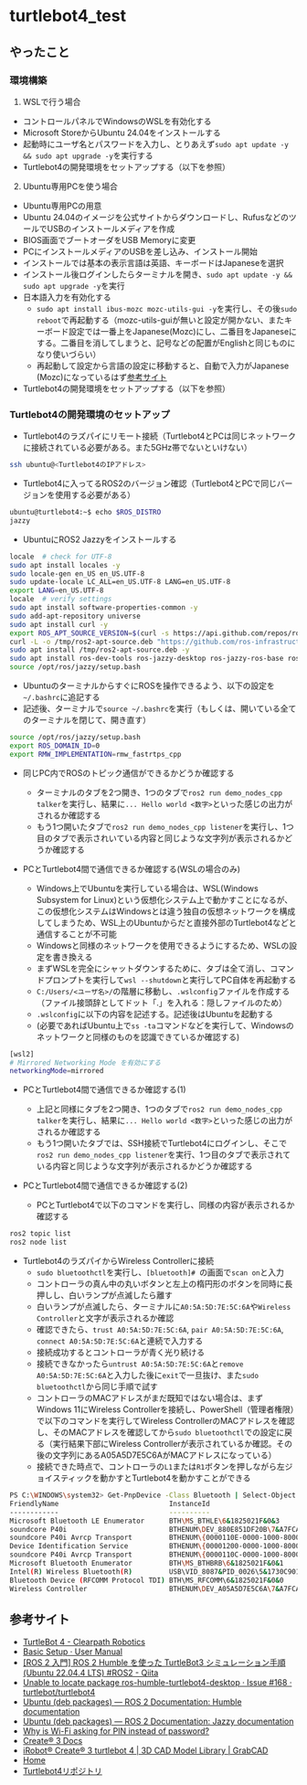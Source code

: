 # turtlebot4_test

## やったこと

### 環境構築

1. WSLで行う場合

- コントロールパネルでWindowsのWSLを有効化する
- Microsoft StoreからUbuntu 24.04をインストールする
- 起動時にユーザ名とパスワードを入力し、とりあえず```sudo apt update -y && sudo apt upgrade -y```を実行する
- Turtlebot4の開発環境をセットアップする（以下を参照）

2. Ubuntu専用PCを使う場合

- Ubuntu専用PCの用意
- Ubuntu 24.04のイメージを公式サイトからダウンロードし、RufusなどのツールでUSBのインストールメディアを作成
- BIOS画面でブートオーダをUSB Memoryに変更
- PCにインストールメディアのUSBを差し込み、インストール開始
- インストールでは基本の表示言語は英語、キーボードはJapaneseを選択
- インストール後ログインしたらターミナルを開き、```sudo apt update -y && sudo apt upgrade -y```を実行
- 日本語入力を有効化する
  - ```sudo apt install ibus-mozc mozc-utils-gui -y```を実行し、その後```sudo reboot```で再起動する（mozc-utils-guiが無いと設定が開かない、またキーボード設定では一番上をJapanese(Mozc)にし、二番目をJapaneseにする。二番目を消してしまうと、記号などの配置がEnglishと同じものになり使いづらい）
  - 再起動して設定から言語の設定に移動すると、自動で入力がJapanese (Mozc)になっているはず[参考サイト](https://qiita.com/takuya66520126/items/8bb760bf99c4e25364e3 "ubuntuで日本語入力に変更する方法 #Linux - Qiita")
- Turtlebot4の開発環境をセットアップする（以下を参照）

### Turtlebot4の開発環境のセットアップ

- Turtlebot4のラズパイにリモート接続（Turtlebot4とPCは同じネットワークに接続されている必要がある。また5GHz帯でないといけない）

```sh
ssh ubuntu@<Turtlebot4のIPアドレス>
```

- Turtlebot4に入ってるROS2のバージョン確認（Turtlebot4とPCで同じバージョンを使用する必要がある）

```sh
ubuntu@turtlebot4:~$ echo $ROS_DISTRO
jazzy
```

- UbuntuにROS2 Jazzyをインストールする

```sh
locale  # check for UTF-8
sudo apt install locales -y
sudo locale-gen en_US en_US.UTF-8
sudo update-locale LC_ALL=en_US.UTF-8 LANG=en_US.UTF-8
export LANG=en_US.UTF-8
locale  # verify settings
sudo apt install software-properties-common -y
sudo add-apt-repository universe
sudo apt install curl -y
export ROS_APT_SOURCE_VERSION=$(curl -s https://api.github.com/repos/ros-infrastructure/ros-apt-source/releases/latest | grep -F "tag_name" | awk -F\" '{print $4}')
curl -L -o /tmp/ros2-apt-source.deb "https://github.com/ros-infrastructure/ros-apt-source/releases/download/${ROS_APT_SOURCE_VERSION}/ros2-apt-source_${ROS_APT_SOURCE_VERSION}.$(. /etc/os-release && echo $VERSION_CODENAME)_all.deb" # If using Ubuntu derivates use $UBUNTU_CODENAME
sudo apt install /tmp/ros2-apt-source.deb -y
sudo apt install ros-dev-tools ros-jazzy-desktop ros-jazzy-ros-base ros-jazzy-turtlebot4-desktop ros-jazzy-turtlebot4-description ros-jazzy-turtlebot4-msgs ros-jazzy-turtlebot4-navigation ros-jazzy-turtlebot4-node ros-jazzy-turtlebot4-bringup -y
source /opt/ros/jazzy/setup.bash
```

- UbuntuのターミナルからすぐにROSを操作できるよう、以下の設定を```~/.bashrc```に追記する
- 記述後、ターミナルで```source ~/.bashrc```を実行（もしくは、開いている全てのターミナルを閉じて、開き直す）

```sh
source /opt/ros/jazzy/setup.bash
export ROS_DOMAIN_ID=0
export RMW_IMPLEMENTATION=rmw_fastrtps_cpp
```

- 同じPC内でROSのトピック通信ができるかどうか確認する
  - ターミナルのタブを2つ開き、1つのタブで```ros2 run demo_nodes_cpp talker```を実行し、結果に```... Hello world <数字>```といった感じの出力がされるか確認する
  - もう1つ開いたタブで```ros2 run demo_nodes_cpp listener```を実行し、1つ目のタブで表示されいている内容と同じような文字列が表示されるかどうか確認する
 
- PCとTurtlebot4間で通信できるか確認する(WSLの場合のみ)
  - Windows上でUbuntuを実行している場合は、WSL(Windows Subsystem for Linux)という仮想化システム上で動かすことになるが、この仮想化システムはWindowsとは違う独自の仮想ネットワークを構成してしまうため、WSL上のUbuntuからだと直接外部のTurtlebot4などと通信することが不可能
  - Windowsと同様のネットワークを使用できるようにするため、WSLの設定を書き換える
  - まずWSLを完全にシャットダウンするために、タブは全て消し、コマンドプロンプトを実行して```wsl --shutdown```と実行してPC自体を再起動する
  - ```C:/Users/<ユーザ名>/```の階層に移動し、```.wslconfig```ファイルを作成する（ファイル接頭辞としてドット「.」を入れる：隠しファイルのため）
  - ```.wslconfig```に以下の内容を記述する。記述後はUbuntuを起動する
  - (必要であればUbuntu上で```ss -ta```コマンドなどを実行して、Windowsのネットワークと同様のものを認識できているか確認する)
 
```sh
[wsl2]
# Mirrored Networking Mode を有効にする
networkingMode=mirrored
```
 
- PCとTurtlebot4間で通信できるか確認する(1)
  - 上記と同様にタブを2つ開き、1つのタブで```ros2 run demo_nodes_cpp talker```を実行し、結果に```... Hello world <数字>```といった感じの出力がされるか確認する
  - もう1つ開いたタブでは、SSH接続でTurtlebot4にログインし、そこで```ros2 run demo_nodes_cpp listener```を実行、1つ目のタブで表示されている内容と同じような文字列が表示されるかどうか確認する
 
- PCとTurtlebot4間で通信できるか確認する(2)
  - PCとTurtlebot4で以下のコマンドを実行し、同様の内容が表示されるか確認する
 
```sh
ros2 topic list
ros2 node list
```

- Turtlebot4のラズパイからWireless Controllerに接続
  - ```sudo bluetoothctl```を実行し、```[bluetooth]# ```の画面で```scan on```と入力
  - コントローラの真ん中の丸いボタンと左上の楕円形のボタンを同時に長押しし、白いランプが点滅したら離す
  - 白いランプが点滅したら、ターミナルに```A0:5A:5D:7E:5C:6A```や```Wireless Controller```と文字が表示されるか確認
  - 確認できたら、```trust A0:5A:5D:7E:5C:6A```, ```pair A0:5A:5D:7E:5C:6A```, ```connect A0:5A:5D:7E:5C:6A```と連続で入力する
  - 接続成功するとコントローラが青く光り続ける
  - 接続できなかったら```untrust A0:5A:5D:7E:5C:6A```と```remove A0:5A:5D:7E:5C:6A```と入力した後に```exit```で一旦抜け、また```sudo bluetoothctl```から同じ手順で試す
  - コントローラのMACアドレスがまだ既知ではない場合は、まずWindows 11にWireless Controllerを接続し、PowerShell（管理者権限）で以下のコマンドを実行してWireless ControllerのMACアドレスを確認し、そのMACアドレスを確認してから```sudo bluetoothctl```での設定に戻る（実行結果下部にWireless Controllerが表示されているか確認。その後の文字列にあるA05A5D7E5C6AがMACアドレスになっている）
  - 接続できた時点で、コントローラの```L1```または```R1```ボタンを押しながら左ジョイスティックを動かすとTurtlebot4を動かすことができる

```sh
PS C:\WINDOWS\system32> Get-PnpDevice -Class Bluetooth | Select-Object FriendlyName, InstanceId, Status
FriendlyName                           InstanceId
------------                           ----------
Microsoft Bluetooth LE Enumerator      BTH\MS_BTHLE\6&1825021F&0&3
soundcore P40i                         BTHENUM\DEV_880E851DF20B\7&A7FCA4F&0&BLUETOOTHDEVICE_880E851DF20B
soundcore P40i Avrcp Transport         BTHENUM\{0000110E-0000-1000-8000-00805F9B34FB}_LOCALMFG&0002\7&A7FCA4F&0&880E...
Device Identification Service          BTHENUM\{00001200-0000-1000-8000-00805F9B34FB}_VID&0002054C_PID&05C4\7&A7FCA4...
soundcore P40i Avrcp Transport         BTHENUM\{0000110C-0000-1000-8000-00805F9B34FB}_LOCALMFG&0002\7&A7FCA4F&0&880E...
Microsoft Bluetooth Enumerator         BTH\MS_BTHBRB\6&1825021F&0&1
Intel(R) Wireless Bluetooth(R)         USB\VID_8087&PID_0026\5&1730C901&0&10
Bluetooth Device (RFCOMM Protocol TDI) BTH\MS_RFCOMM\6&1825021F&0&0
Wireless Controller                    BTHENUM\DEV_A05A5D7E5C6A\7&A7FCA4F&0&BLUETOOTHDEVICE_A05A5D7E5C6A  
```

## 参考サイト

- [TurtleBot 4 - Clearpath Robotics](https://clearpathrobotics.com/turtlebot-4/ "TurtleBot 4 - Clearpath Robotics")
- [Basic Setup · User Manual](https://clearpathrobotics.com/turtlebot-get-started/ "Basic Setup · User Manual")
- [[ROS 2 入門]  ROS 2 Humble を使った TurtleBot3 シミュレーション手順 (Ubuntu 22.04.4 LTS) #ROS2 - Qiita](https://qiita.com/Futo_Horio/items/2e78b3d160a0026d180c "[ROS 2 入門]  ROS 2 Humble を使った TurtleBot3 シミュレーション手順 (Ubuntu 22.04.4 LTS) #ROS2 - Qiita")
- [Unable to locate package ros-humble-turtlebot4-desktop  · Issue #168 · turtlebot/turtlebot4](https://github.com/turtlebot/turtlebot4/issues/168 "Unable to locate package ros-humble-turtlebot4-desktop  · Issue #168 · turtlebot/turtlebot4")
- [Ubuntu (deb packages) — ROS 2 Documentation: Humble  documentation](https://docs.ros.org/en/humble/Installation/Ubuntu-Install-Debs.html "Ubuntu (deb packages) — ROS 2 Documentation: Humble  documentation")
- [Ubuntu (deb packages) — ROS 2 Documentation: Jazzy  documentation](https://docs.ros.org/en/jazzy/Installation/Ubuntu-Install-Debs.html "Ubuntu (deb packages) — ROS 2 Documentation: Jazzy  documentation")
- [Why is Wi-Fi asking for PIN instead of password?](https://help.comporium.com/residential/s/article/Why-is-Wi-Fi-asking-for-PIN-instead-of-password "Why is Wi-Fi asking for PIN instead of password?")
- [Create® 3 Docs](https://iroboteducation.github.io/create3_docs/ "Create® 3 Docs")
- [iRobot® Create® 3 turtlebot 4 | 3D CAD Model Library | GrabCAD](https://grabcad.com/library/irobot-create-3-turtlebot-4-1 "iRobot® Create® 3 turtlebot 4 | 3D CAD Model Library | GrabCAD")
- [Home](http://192.168.1.142:8080/ "Home")
- [Turtlebot4リポジトリ](https://github.com/turtlebot/turtlebot4 "")
